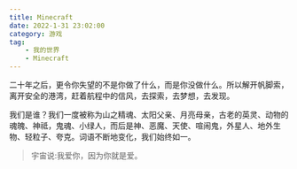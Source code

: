 ```yaml
---
title: Minecraft
date: 2022-1-31 23:02:00
category: 游戏
tag:
	- 我的世界
	- Minecraft
---
```


二十年之后，更令你失望的不是你做了什么，而是你没做什么。所以解开帆脚索，离开安全的港湾，赶着航程中的信风，去探索，去梦想，去发现。

我们是谁？我们一度被称为山之精魂、太阳父亲、月亮母亲，古老的英灵、动物的魂魄、神祗，鬼魂、小绿人，而后是神、恶魔、天使、喧闹鬼，外星人、地外生物、轻粒子、夸克。词语不断地变化，我们始终如一。

>宇宙说:我爱你，因为你就是爱。